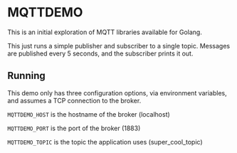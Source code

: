 # MQTTDEMO

This is an initial exploration of MQTT libraries available for Golang.

This just runs a simple publisher and subscriber to a single topic. Messages are published every 5 seconds, and the subscriber prints it out.

## Running

This demo only has three configuration options, via environment variables, and assumes a TCP connection to the broker.

`MQTTDEMO_HOST` is the hostname of the broker (localhost)

`MQTTDEMO_PORT` is the port of the broker (1883)

`MQTTDEMO_TOPIC` is the topic the application uses (super_cool_topic)